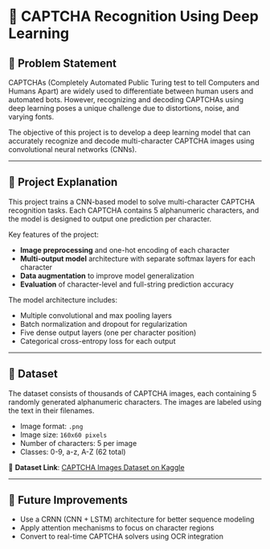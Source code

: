 # 🧠 CAPTCHA Recognition Using Deep Learning

## 🚩 Problem Statement

CAPTCHAs (Completely Automated Public Turing test to tell Computers and Humans Apart) are widely used to differentiate between human users and automated bots. However, recognizing and decoding CAPTCHAs using deep learning poses a unique challenge due to distortions, noise, and varying fonts.

The objective of this project is to develop a deep learning model that can accurately recognize and decode multi-character CAPTCHA images using convolutional neural networks (CNNs).

---

## 📖 Project Explanation

This project trains a CNN-based model to solve multi-character CAPTCHA recognition tasks. Each CAPTCHA contains 5 alphanumeric characters, and the model is designed to output one prediction per character.

Key features of the project:
- **Image preprocessing** and one-hot encoding of each character
- **Multi-output model** architecture with separate softmax layers for each character
- **Data augmentation** to improve model generalization
- **Evaluation** of character-level and full-string prediction accuracy

The model architecture includes:
- Multiple convolutional and max pooling layers
- Batch normalization and dropout for regularization
- Five dense output layers (one per character position)
- Categorical cross-entropy loss for each output

---

## 📂 Dataset

The dataset consists of thousands of CAPTCHA images, each containing 5 randomly generated alphanumeric characters. The images are labeled using the text in their filenames.

- Image format: `.png`
- Image size: `160x60 pixels`
- Number of characters: 5 per image
- Classes: 0-9, a-z, A-Z (62 total)

🔗 **Dataset Link**: [CAPTCHA Images Dataset on Kaggle](https://www.kaggle.com/datasets/fournierp/captcha-version-2-images)

---

## 🚀 Future Improvements

- Use a CRNN (CNN + LSTM) architecture for better sequence modeling
- Apply attention mechanisms to focus on character regions
- Convert to real-time CAPTCHA solvers using OCR integration
